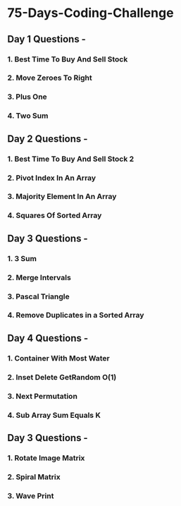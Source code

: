 # 75-Days-Coding-Challenge

## Day 1 Questions -
### 1. Best Time To Buy And Sell Stock
### 2. Move Zeroes To Right
### 3. Plus One
### 4. Two Sum

## Day 2 Questions -
### 1. Best Time To Buy And Sell Stock 2
### 2. Pivot Index In An Array
### 3. Majority Element In An Array
### 4. Squares Of Sorted Array

## Day 3 Questions -
### 1. 3 Sum
### 2. Merge Intervals
### 3. Pascal Triangle
### 4. Remove Duplicates in a Sorted Array

## Day 4 Questions -
### 1. Container With Most Water
### 2. Inset Delete GetRandom O(1)
### 3. Next Permutation
### 4. Sub Array Sum Equals K

## Day 3 Questions -
### 1. Rotate Image Matrix
### 2. Spiral Matrix
### 3. Wave Print

